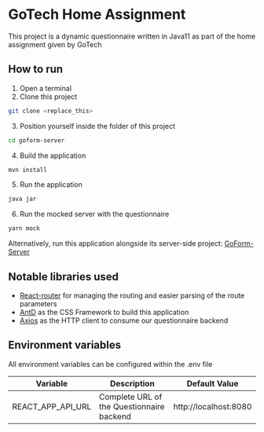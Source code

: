 # GoTech Home Assignment

This project is a dynamic questionnaire written in Java11 as part of the home assignment given by GoTech

## How to run

1. Open a terminal
2. Clone this project

```sh
git clone <replace_this>
```

3. Position yourself inside the folder of this project

```sh
cd goform-server
```

4. Build the application

```sh
mvn install
```

5. Run the application

```sh
java jar
```

6. Run the mocked server with the questionnaire

```sh
yarn mock
```

Alternatively, run this application alongside its server-side project: [GoForm-Server](replace_this)

## Notable libraries used

- [React-router](https://github.com/remix-run/react-router) for managing the routing and easier parsing of the route parameters
- [AntD](https://github.com/ant-design/ant-design) as the CSS Framework to build this application
- [Axios](https://github.com/axios/axios) as the HTTP client to consume our questionnaire backend

## Environment variables

All environment variables can be configured within the .env file

| Variable          | Description                               | Default Value         |
| ----------------- | ----------------------------------------- | --------------------- |
| REACT_APP_API_URL | Complete URL of the Questionnaire backend | http://localhost:8080 |
